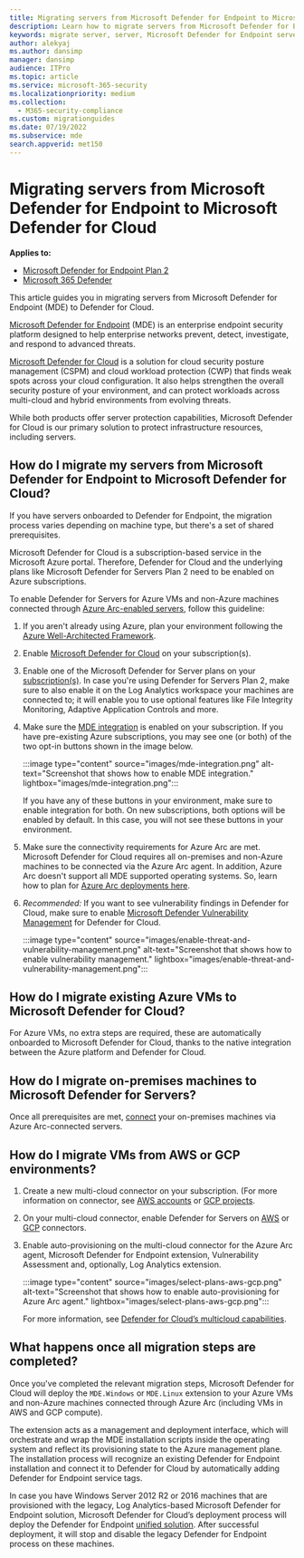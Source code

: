 ```yaml
---
title: Migrating servers from Microsoft Defender for Endpoint to Microsoft Defender for Cloud
description: Learn how to migrate servers from Microsoft Defender for Endpoint to Microsoft Defender for Cloud.
keywords: migrate server, server, Microsoft Defender for Endpoint server, Microsoft Defender for Cloud, MDE, azure, azure cloud, CSPM, CWP, cloud workload protection, threat protection, advanced threat protection, Microsoft Azure, multi-cloud connector
author: alekyaj
ms.author: dansimp
manager: dansimp
audience: ITPro
ms.topic: article
ms.service: microsoft-365-security
ms.localizationpriority: medium
ms.collection: 
  - M365-security-compliance
ms.custom: migrationguides
ms.date: 07/19/2022
ms.subservice: mde
search.appverid: met150
---
```


# Migrating servers from Microsoft Defender for Endpoint to Microsoft Defender for Cloud

**Applies to:**

- [Microsoft Defender for Endpoint Plan 2](https://go.microsoft.com/fwlink/p/?linkid=2154037)
- [Microsoft 365 Defender](https://go.microsoft.com/fwlink/?linkid=2118804)

This article guides you in migrating servers from Microsoft Defender for Endpoint (MDE) to Defender for Cloud.

[Microsoft Defender for Endpoint](https://www.microsoft.com/security/business/endpoint-security/microsoft-defender-endpoint) (MDE) is an enterprise endpoint security platform designed to help enterprise networks prevent, detect, investigate, and respond to advanced threats.

[Microsoft Defender for Cloud](https://azure.microsoft.com/services/defender-for-cloud/) is a solution for cloud security posture management (CSPM) and cloud workload protection (CWP) that finds weak spots across your cloud configuration. It also helps strengthen the overall security posture of your environment, and can protect workloads across multi-cloud and hybrid environments from evolving threats.

While both products offer server protection capabilities, Microsoft Defender for Cloud is our primary solution to protect infrastructure resources, including servers. 

## How do I migrate my servers from Microsoft Defender for Endpoint to Microsoft Defender for Cloud?

If you have servers onboarded to Defender for Endpoint, the migration process varies depending on machine type, but there's a set of shared prerequisites. 

Microsoft Defender for Cloud is a subscription-based service in the Microsoft Azure portal. Therefore, Defender for Cloud and the underlying plans like Microsoft Defender for Servers Plan 2 need to be enabled on Azure subscriptions.

To enable Defender for Servers for Azure VMs and non-Azure machines connected through [Azure Arc-enabled servers](/azure/azure-arc/servers/overview), follow this guideline:

1. If you aren't already using Azure, plan your environment following the [Azure Well-Architected Framework](/azure/architecture/framework/).

2. Enable [Microsoft Defender for Cloud](/azure/defender-for-cloud/get-started) on your subscription(s).

3. Enable one of the Microsoft Defender for Server plans on your [subscription(s)](/azure/defender-for-cloud/enable-enhanced-security). In case you're using Defender for Servers Plan 2, make sure to also enable it on the Log Analytics workspace your machines are connected to; it will enable you to use optional features like File Integrity Monitoring, Adaptive Application Controls and more.

4. Make sure the [MDE integration](/azure/defender-for-cloud/integration-defender-for-endpoint?tabs=windows) is enabled on your subscription. If you have pre-existing Azure subscriptions, you may see one (or both) of the two opt-in buttons shown in the image below.

     :::image type="content" source="images/mde-integration.png" alt-text="Screenshot that shows how to enable MDE integration." lightbox="images/mde-integration.png":::

   If you have any of these buttons in your environment, make sure to enable integration for both. On new subscriptions, both options will be enabled by default. In this case, you will not see these buttons in your environment.

5. Make sure the connectivity requirements for Azure Arc are met. Microsoft Defender for Cloud requires all on-premises and non-Azure machines to be connected via the Azure Arc agent. In addition, Azure Arc doesn't support all MDE supported operating systems. So, learn how to plan for [Azure Arc deployments here](/azure/azure-arc/servers/plan-at-scale-deployment).

6. *Recommended:* If you want to see vulnerability findings in Defender for Cloud, make sure to enable [Microsoft Defender Vulnerability Management](/azure/defender-for-cloud/enable-data-collection?tabs=autoprovision-va) for Defender for Cloud.

   :::image type="content" source="images/enable-threat-and-vulnerability-management.png" alt-text="Screenshot that shows how to enable vulnerability management." lightbox="images/enable-threat-and-vulnerability-management.png"::: 

## How do I migrate existing Azure VMs to Microsoft Defender for Cloud?

For Azure VMs, no extra steps are required, these are automatically onboarded to Microsoft Defender for Cloud, thanks to the native integration between the Azure platform and Defender for Cloud.

## How do I migrate on-premises machines to Microsoft Defender for Servers?

Once all prerequisites are met, [connect](/azure/defender-for-cloud/quickstart-onboard-machines?pivots=azure-arc) your on-premises machines via Azure Arc-connected servers.

## How do I migrate VMs from AWS or GCP environments?

1. Create a new multi-cloud connector on your subscription. (For more information on connector, see [AWS accounts](/azure/defender-for-cloud/quickstart-onboard-aws?pivots=env-settings) or [GCP projects](/azure/defender-for-cloud/quickstart-onboard-gcp?pivots=env-settings).

2. On your multi-cloud connector, enable Defender for Servers on [AWS](/azure/defender-for-cloud/quickstart-onboard-aws?pivots=env-settings#prerequisites) or [GCP](/azure/defender-for-cloud/quickstart-onboard-gcp?pivots=env-settings#configure-the-servers-plan) connectors.

3. Enable auto-provisioning on the multi-cloud connector for the Azure Arc agent, Microsoft Defender for Endpoint extension, Vulnerability Assessment and, optionally, Log Analytics extension.

     :::image type="content" source="images/select-plans-aws-gcp.png" alt-text="Screenshot that shows how to enable auto-provisioning for Azure Arc agent." lightbox="images/select-plans-aws-gcp.png":::

   For more information, see [Defender for Cloud’s multicloud capabilities](https://aka.ms/mdcmc).

## What happens once all migration steps are completed?

Once you've completed the relevant migration steps, Microsoft Defender for Cloud will deploy the `MDE.Windows` or `MDE.Linux` extension to your Azure VMs and non-Azure machines connected through Azure Arc (including VMs in AWS and GCP compute).

The extension acts as a management and deployment interface, which will orchestrate and wrap the MDE installation scripts inside the operating system and reflect its provisioning state to the Azure management plane. The installation process will recognize an existing Defender for Endpoint installation and connect it to Defender for Cloud by automatically adding Defender for Endpoint service tags.

In case you have Windows Server 2012 R2 or 2016 machines that are provisioned with the legacy, Log Analytics-based Microsoft Defender for Endpoint solution, Microsoft Defender for Cloud’s deployment process will deploy the Defender for Endpoint [unified solution](configure-server-endpoints.md#new-windows-server-2012-r2-and-2016-functionality-in-the-modern-unified-solution). After successful deployment, it will stop and disable the legacy Defender for Endpoint process on these machines.
